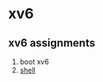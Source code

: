 xv6
==========================================================
## xv6 assignments
1. boot xv6
2. [shell](https://github.com/qkenr7895/xv6/wiki/2.-shell)

